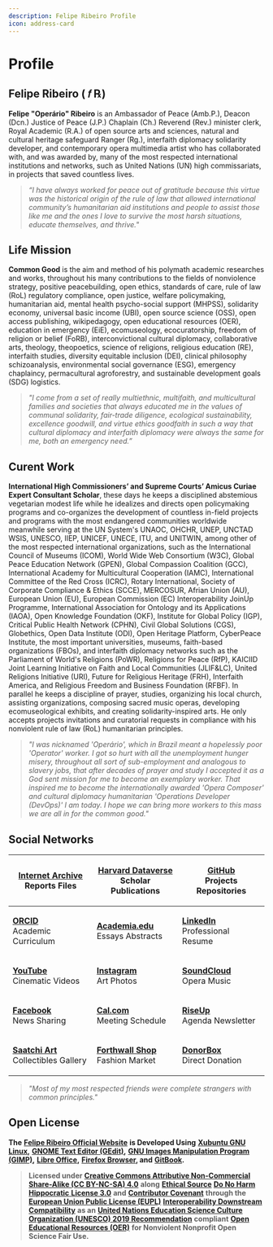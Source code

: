 ```yaml
---
description: Felipe Ribeiro Profile
icon: address-card
---
```


# Profile

## Felipe Ribeiro ( 𝑓 ℞)

**Felipe "Operário" Ribeiro** is an Ambassador of Peace (Amb.P.), Deacon (Dcn.) Justice of Peace (J.P.) Chaplain (Ch.) Reverend (Rev.) minister clerk, Royal Academic (R.A.) of open source arts and sciences, natural and cultural heritage safeguard Ranger (Rg.), interfaith diplomacy solidarity developer, and contemporary opera multimedia artist who has collaborated with, and was awarded by, many of the most respected international institutions and networks, such as United Nations (UN) high commissariats, in projects that saved countless lives.

> _“I have always worked for peace out of gratitude because this virtue was the historical origin of the rule of law that allowed international community’s humanitarian aid institutions and people to assist those like me and the ones I love to survive the most harsh situations, educate themselves, and thrive."_

## **Life Mission**

**Common Good** is the aim and method of his polymath academic researches and works, throughout his many contributions to the fields of nonviolence strategy, positive peacebuilding, open ethics, standards of care, rule of law (RoL) regulatory compliance, open justice, welfare policymaking, humanitarian aid, mental health psycho-social support (MHPSS), solidarity economy, universal basic income (UBI), open source science (OSS), open access publishing, wikipedagogy, open educational resources (OER), education in emergency (EiE), ecomuseology, ecocuratorship, freedom of religion or belief (FoRB), interconvictional cultural diplomacy, collaborative arts, theology, theopoetics, science of religions, religious education (RE), interfaith studies, diversity equitable inclusion (DEI), clinical philosophy schizoanalysis, environmental social governance (ESG), emergency chaplaincy, permacultural agroforestry, and sustainable development goals (SDG) logistics.

> _"I come from a set of really multiethnic, multifaith, and multicultural families and societies that always educated me in the values of communal solidarity, fair-trade diligence, ecological sustainability, excellence goodwill, and virtue ethics goodfaith in such a way that cultural diplomacy and interfaith diplomacy were always the same for me, both an emergency need.”_

## **Curent Work**

**International High Commissioners’ and Supreme Courts’ Amicus Curiae Expert Consultant Scholar**, these days he keeps a disciplined  abstemious vegetarian modest life while he idealizes and directs open policymaking programs and co-organizes the development of countless in-field projects and programs with the most endangered communities worldwide meanwhile serving at the UN System's UNAOC, OHCHR, UNEP, UNCTAD WSIS, UNESCO, IIEP, UNICEF, UNECE, ITU, and UNITWIN, among other of the most respected international organizations, such as the International Council of Museums (ICOM), World Wide Web Consortium (W3C), Global Peace Education Network (GPEN), Global Compassion Coalition (GCC), International Academy for Multicultural Cooperation (IAMC), International Committee of the Red Cross (ICRC), Rotary International, Society of Corporate Compliance & Ethics (SCCE), MERCOSUR, Afrian Union (AU), European Union (EU), European Commission (EC) Interoperability JoinUp Programme, International Association for Ontology and its Applications (IAOA), Open Knowledge Foundation (OKF), Institute for Global Policy (IGP), Critical Public Health Network (CPHN), Civil Global Solutions (CGS), Globethics, Open Data Institute (ODI), Open Heritage Platform, CyberPeace Institute, the most important universities, museums, faith-based organizations (FBOs), and interfaith diplomacy networks such as the Parliament of World's Religions (PoWR), Religions for Peace (RfP), KAICIID Joint Learning Initiative on Faith and Local Communities (JLIF\&LC), United Religions Initiative (URI), Future for Religious Heritage (FRH), Interfaith America, and Religious Freedom and Business Foundation (RFBF). In parallel he keeps a discipline of prayer, studies, organizing his local church, assisting organizations, composing sacred music operas, developing ecomuseological exhibits, and creating solidarity-inspired arts. He only accepts projects invitations and curatorial requests in compliance with his nonviolent rule of law (RoL) humanitarian principles.

> _"I was nicknamed 'Operário', which in Brazil meant a hopelessly poor 'Operator' worker. I got so hurt with all the unemployment hunger misery, throughout all sort of sub-employment and analogous to slavery jobs, that after decades of prayer and study I accepted it as a God sent mission for me to become an exemplary worker. That inspired me to become the internationally awarded 'Opera Composer' and cultural diplomacy humanitarian 'Operations Developer (DevOps)' I am today. I hope we can bring more workers to this mass we are all in for the common good."_

## Social Networks

| <p><a href="https://archive.org/details/@operarioribeiro"><strong>Internet Archive</strong></a><br>Reports Files</p> | <p><a href="https://dataverse.harvard.edu/dataverse/operarioribeiro/"><strong>Harvard Dataverse</strong></a><br>Scholar Publications</p> | <p><a href="https://github.com/operarioribeiro"><strong>GitHub</strong></a><br>Projects Repositories</p>            |
| -------------------------------------------------------------------------------------------------------------------- | ---------------------------------------------------------------------------------------------------------------------------------------- | ------------------------------------------------------------------------------------------------------------------- |
| <p><a href="https://orcid.org/0000-0003-1907-1880"><strong>ORCID</strong></a><br>Academic Curriculum</p>             | <p><a href="https://united-nations.academia.edu/operarioribeiro"><strong>Academia.edu</strong></a><br>Essays Abstracts</p>               | <p><a href="https://linkedin.com/in/operarioribeiro"><strong>LinkedIn</strong></a><br>Professional Resume</p>       |
| <p><a href="https://www.youtube.com/@operarioribeiro"><strong>YouTube</strong></a><br>Cinematic Videos</p>           | <p><a href="https://instagram.com/operarioribeiro"><strong>Instagram</strong></a><br>Art Photos</p>                                      | <p><a href="https://soundcloud.com/operarioribeiro"><strong>SoundCloud</strong></a><br>Opera Music</p>              |
| <p><a href="https://facebook.com/operarioribeiro"><strong>Facebook</strong></a><br>News Sharing</p>                  | <p><a href="https://cal.com/operarioribeiro"><strong>Cal.com</strong></a><br>Meeting Schedule</p>                                        | <p><a href="https://lists.riseup.net/www/info/operarioribeiro"><strong>RiseUp</strong></a><br>Agenda Newsletter</p> |
| <p><a href="https://www.saatchiart.com/operarioribeiro"><strong>Saatchi Art</strong></a><br>Collectibles Gallery</p> | <p><a href="https://operarioribeiro-shop.forthwall.com"><strong>Forthwall Shop</strong></a><br>Fashion Market</p>                        | <p><a href="https://donorbox.org/operarioribeiro"><strong>DonorBox</strong></a><br>Direct Donation</p>              |

> _"Most of my most respected friends were complete strangers with common principles."_

## Open License

**The** [**Felipe Ribeiro Official Website**](https://operarioribeiro.gitbook.io/) **is Developed Using** [**Xubuntu GNU Linux**](https://xubuntu.org/)**,** [**GNOME Text Editor (GEdit)**](https://gedit-text-editor.org/)**,** [**GNU Images Manipulation Program (GIMP)**](https://gimp.org/)**,** [**Libre Office**](https://libreoffice.org/)**,** [**Firefox Browser**](https://mozilla.org/firefox)**, and** [**GitBook**](https://gitbook.com/)**.**

> **Licensed under** [**Creative Commons Attributive Non-Commercial Share-Alike (CC BY-NC-SA) 4.**](https://creativecommons.org/licenses/by-nc-sa/4.0)[**0**](https://creativecommons.org/licenses/by-nc-sa/4.0) **along** [**Ethical Source**](https://ethicalsource.dev/) [**Do No Harm Hippocratic**](https://firstdonoharm.dev/)[ **License 3.0**](https://firstdonoharm.dev/) **and** [**Contributor Covenant**](https://contributor-covenant.org/) **through the** [**European Union Public License (EUPL)**](https://commission.europa.eu/about/departments-and-executive-agencies/digital-services/open-source-strategy-history/european-union-public-licence_en) [**Interoperability Downstream Compatibility**](https://interoperable-europe.ec.europa.eu/collection/eupl/how-use-eupl) **as an** [**United Nations Education Science Culture Organization (UNESCO) 2019 Recommendation**](https://unesdoc.unesco.org/ark:/48223/pf0000383205?posInSet=11\&queryId=c113a623-2bd5-45ce-a4aa-ea2389aa5e95) **compliant** [**Open Educational Resources (OER)**](https://www.unesco.org/en/open-educational-resources) **for Nonviolent Nonprofit Open Science Fair Use.**
